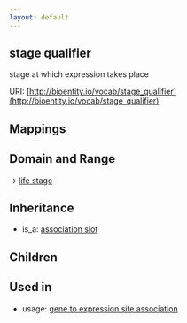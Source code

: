 ```yaml
---
layout: default
---
```


## stage qualifier


stage at which expression takes place

URI: [http://bioentity.io/vocab/stage_qualifier](http://bioentity.io/vocab/stage_qualifier)
## Mappings


## Domain and Range

 -> [life stage](LifeStage.html)

## Inheritance

 *  is_a: [association slot](association_slot.html)

## Children


## Used in

 *  usage: [gene to expression site association](GeneToExpressionSiteAssociation.html)
